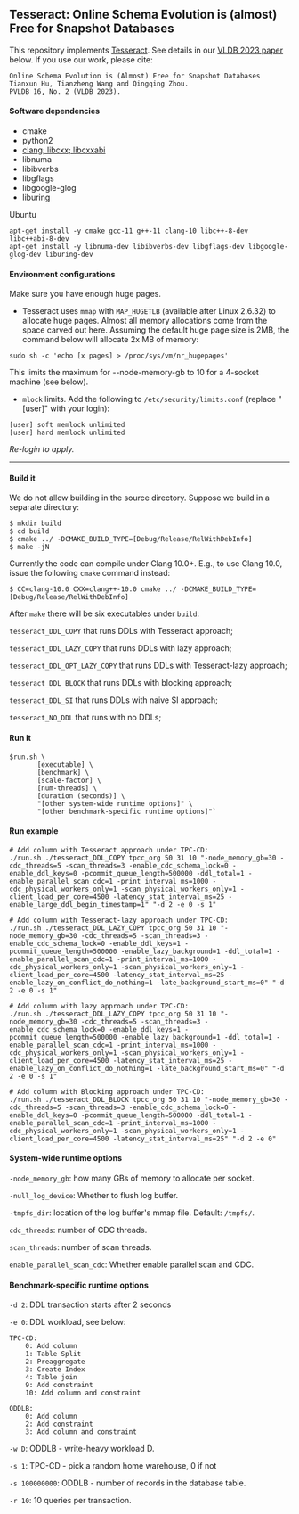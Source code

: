 ## Tesseract: Online Schema Evolution is (almost) Free for Snapshot Databases

This repository implements [Tesseract](https://arxiv.org/ftp/arxiv/papers/2210/2210.03958.pdf). See details in our [VLDB 2023 paper](https://arxiv.org/ftp/arxiv/papers/2210/2210.03958.pdf) below. If you use our work, please cite:

```
Online Schema Evolution is (Almost) Free for Snapshot Databases
Tianxun Hu, Tianzheng Wang and Qingqing Zhou.
PVLDB 16, No. 2 (VLDB 2023).
```

#### Software dependencies
* cmake
* python2
* [clang; libcxx; libcxxabi](https://github.com/llvm/llvm-project)
* libnuma
* libibverbs
* libgflags
* libgoogle-glog
* liburing

Ubuntu
```
apt-get install -y cmake gcc-11 g++-11 clang-10 libc++-8-dev libc++abi-8-dev
apt-get install -y libnuma-dev libibverbs-dev libgflags-dev libgoogle-glog-dev liburing-dev
```

#### Environment configurations
Make sure you have enough huge pages.

* Tesseract uses `mmap` with `MAP_HUGETLB` (available after Linux 2.6.32) to allocate huge pages. Almost all memory allocations come from the space carved out here. Assuming the default huge page size is 2MB, the command below will allocate 2x MB of memory:
```
sudo sh -c 'echo [x pages] > /proc/sys/vm/nr_hugepages'
```
This limits the maximum for --node-memory-gb to 10 for a 4-socket machine (see below).

* `mlock` limits. Add the following to `/etc/security/limits.conf` (replace "[user]" with your login):
```
[user] soft memlock unlimited
[user] hard memlock unlimited
```
*Re-login to apply.*

--------
#### Build it
We do not allow building in the source directory. Suppose we build in a separate directory:

```
$ mkdir build
$ cd build
$ cmake ../ -DCMAKE_BUILD_TYPE=[Debug/Release/RelWithDebInfo]
$ make -jN
```

Currently the code can compile under Clang 10.0+. E.g., to use Clang 10.0, issue the following `cmake` command instead:
```
$ CC=clang-10.0 CXX=clang++-10.0 cmake ../ -DCMAKE_BUILD_TYPE=[Debug/Release/RelWithDebInfo]
```

After `make` there will be six executables under `build`: 

`tesseract_DDL_COPY` that runs DDLs with Tesseract approach;

`tesseract_DDL_LAZY_COPY` that runs DDLs with lazy approach;

`tesseract_DDL_OPT_LAZY_COPY` that runs DDLs with Tesseract-lazy approach;

`tesseract_DDL_BLOCK` that runs DDLs with blocking approach;

`tesseract_DDL_SI` that runs DDLs with naive SI approach;

`tesseract_NO_DDL` that runs with no DDLs;

#### Run it
```
$run.sh \
       [executable] \
       [benchmark] \
       [scale-factor] \
       [num-threads] \
       [duration (seconds)] \
       "[other system-wide runtime options]" \
       "[other benchmark-specific runtime options]"`
```

#### Run example
```
# Add column with Tesseract approach under TPC-CD:
./run.sh ./tesseract_DDL_COPY tpcc_org 50 31 10 "-node_memory_gb=30 -cdc_threads=5 -scan_threads=3 -enable_cdc_schema_lock=0 -enable_ddl_keys=0 -pcommit_queue_length=500000 -ddl_total=1 -enable_parallel_scan_cdc=1 -print_interval_ms=1000 -cdc_physical_workers_only=1 -scan_physical_workers_only=1 -client_load_per_core=4500 -latency_stat_interval_ms=25 -enable_large_ddl_begin_timestamp=1" "-d 2 -e 0 -s 1"

# Add column with Tesseract-lazy approach under TPC-CD:
./run.sh ./tesseract_DDL_LAZY_COPY tpcc_org 50 31 10 "-node_memory_gb=30 -cdc_threads=5 -scan_threads=3 -enable_cdc_schema_lock=0 -enable_ddl_keys=1 -pcommit_queue_length=500000 -enable_lazy_background=1 -ddl_total=1 -enable_parallel_scan_cdc=1 -print_interval_ms=1000 -cdc_physical_workers_only=1 -scan_physical_workers_only=1 -client_load_per_core=4500 -latency_stat_interval_ms=25 -enable_lazy_on_conflict_do_nothing=1 -late_background_start_ms=0" "-d 2 -e 0 -s 1"

# Add column with lazy approach under TPC-CD:
./run.sh ./tesseract_DDL_LAZY_COPY tpcc_org 50 31 10 "-node_memory_gb=30 -cdc_threads=5 -scan_threads=3 -enable_cdc_schema_lock=0 -enable_ddl_keys=1 -pcommit_queue_length=500000 -enable_lazy_background=1 -ddl_total=1 -enable_parallel_scan_cdc=1 -print_interval_ms=1000 -cdc_physical_workers_only=1 -scan_physical_workers_only=1 -client_load_per_core=4500 -latency_stat_interval_ms=25 -enable_lazy_on_conflict_do_nothing=1 -late_background_start_ms=0" "-d 2 -e 0 -s 1"

# Add column with Blocking approach under TPC-CD:
./run.sh ./tesseract_DDL_BLOCK tpcc_org 50 31 10 "-node_memory_gb=30 -cdc_threads=5 -scan_threads=3 -enable_cdc_schema_lock=0 -enable_ddl_keys=0 -pcommit_queue_length=500000 -ddl_total=1 -enable_parallel_scan_cdc=1 -print_interval_ms=1000 -cdc_physical_workers_only=1 -scan_physical_workers_only=1 -client_load_per_core=4500 -latency_stat_interval_ms=25" "-d 2 -e 0"
```

#### System-wide runtime options

`-node_memory_gb`: how many GBs of memory to allocate per socket.

`-null_log_device`: Whether to flush log buffer.

`-tmpfs_dir`: location of the log buffer's mmap file. Default: `/tmpfs/`.

`cdc_threads`: number of CDC threads.

`scan_threads`: number of scan threads.

`enable_parallel_scan_cdc`: Whether enable parallel scan and CDC.

#### Benchmark-specific runtime options

`-d 2`: DDL transaction starts after 2 seconds

`-e 0`: DDL workload, see below:
```
TPC-CD:
    0: Add column
    1: Table Split
    2: Preaggregate
    3: Create Index
    4: Table join
    9: Add constraint
    10: Add column and constraint
    
ODDLB:
    0: Add column
    2: Add constraint
    3: Add column and constraint
```

`-w D`: ODDLB - write-heavy workload D.

`-s 1`: TPC-CD - pick a random home warehouse, 0 if not

`-s 100000000`: ODDLB - number of records in the database table.

`-r 10`: 10 queries per transaction.
